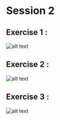# Session 2

## Exercise 1 : 

![alt text][s2-ex1]

## Exercise 2 : 

![alt text][s2-ex2]

## Exercise 3 : 

![alt text][s2-ex3]


[s2-ex1]: https://github.com/glegoux/mdf/blob/master/2016/session2/ex1/direction.png "s2-ex1"
[s2-ex2]: https://github.com/glegoux/mdf/blob/master/2016/session2/ex2/direction.png "s2-ex2"
[s2-ex3]: https://github.com/glegoux/mdf/blob/master/2016/session2/ex3/direction.png "s2-ex3"

